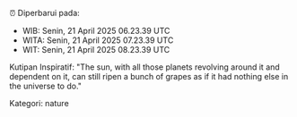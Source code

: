 ⏰ Diperbarui pada:
- WIB: Senin, 21 April 2025 06.23.39 UTC
- WITA: Senin, 21 April 2025 07.23.39 UTC
- WIT: Senin, 21 April 2025 08.23.39 UTC

Kutipan Inspiratif:
"The sun, with all those planets revolving around it and dependent on it, can still ripen a bunch of grapes as if it had nothing else in the universe to do."


Kategori: nature

